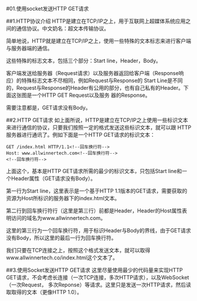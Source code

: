 #01.使用socket发送HTTP GET请求

##1.HTTP协议介绍
  HTTP是建立在TCP/IP之上，用于互联网上超媒体系统应用之间的通信协议。中文奶名：超文本传输协议。
  
  简单地说，HTTP就是建立在TCP/IP之上，使用一些特殊的文本标志来进行客户端与服务器端的通信。
  
  这些特殊的标志文本，包括三个部分：Start line，Header，Body。
  
  客户端发送给服务器（Request请求）以及服务器返回给客户端（Response响应）的特殊标志文本不尽相同，例如Request与Response的
  Start Line是不同的，Request与Response的Header有公用的部分，也有自己私有的Header。下面这张图是一个HTTP GET Request以及服务
  器的Response。
  
  []("#")
  
  需要注意都是，GET请求没有Body。
  
##2.HTTP GET请求
  如上面所说，HTTP是建立在TCP/IP之上使用一些标识文本来进行通信的协议，只要我们按照一定的格式发送这些标识文本，就可以跟
  HTTP服务器进行通讯了。例如下面是一个HTTP GET请求的标识文本：
  
    GET /index.html HTTP/1.1<!--回车换行符-->
    Host: www.allwinnertech.com<!--回车换行符-->
    <!--回车换行符-->
    
  上面这个，基本是HTTP GET请求所需的最少的标识文本，只包括Start line和一个Header属性（GET请求没有Body）。
  
  第一行为Start line，这里表示是一个基于HTTP 1.1版本的GET请求，需要获取的资源为Host所标识的服务器下的index.html文本。
  
  第二行到回车换行符行（这里是第三行）前都是Header，Header的Host属性表明访问的域名为www.allwinnertech.com。
  
  这里的第三行为一个回车换行符，用于标识Header与Body的界线，由于GET请求没有Body，所以这里的最后一行为回车换行符。  
  
  我们只要在TCP连接之上，按照这个格式发送文本，就可以取得www.allwinnertech.co/index.html这个文本了。
  
##3.使用Socket发送HTTP GET请求
  这里尽量使用最少的代码量来实现HTTP GET请求，不会考虑长连接（一次TCP连接，多次HTTP请求），以及WebSocket（一次Request，
  多次Reponse）等请求。这里只是发送一次HTTP请求，然后读取取得的文本（更像HTTP 1.0）。
  

  
    
      
  
  
  
